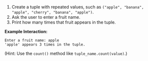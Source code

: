 1. Create a tuple with repeated values, such as `("apple", "banana", "apple", "cherry", "banana", "apple")`.  
2. Ask the user to enter a fruit name.  
3. Print how many times that fruit appears in the tuple.  

**Example Interaction:**
```
Enter a fruit name: apple
'apple' appears 3 times in the tuple.
```

(Hint: Use the `count()` method like `tuple_name.count(value)`.)

